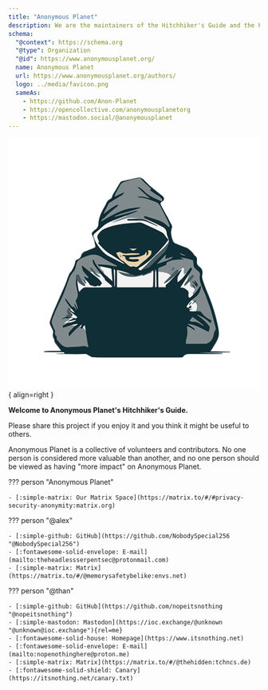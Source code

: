 ```yaml
---
title: "Anonymous Planet"
description: We are the maintainers of the Hitchhiker's Guide and the PSA Matrix space.
schema:
  "@context": https://schema.org
  "@type": Organization
  "@id": https://www.anonymousplanet.org/
  name: Anonymous Planet
  url: https://www.anonymousplanet.org/authors/
  logo: ../media/favicon.png
  sameAs:
    - https://github.com/Anon-Planet
    - https://opencollective.com/anonymousplanetorg
    - https://mastodon.social/@anonymousplanet
---
```

![Anonymous Planet logo](media/profile.png){ align=right }

**Welcome to Anonymous Planet's Hitchhiker's Guide.**

Please share this project if you enjoy it and you think it might be useful to others.

Anonymous Planet is a collective of volunteers and contributors. No one person is considered more valuable than another, and no one person should be viewed as having "more impact" on Anonymous Planet. 

??? person "Anonymous Planet"  

    - [:simple-matrix: Our Matrix Space](https://matrix.to/#/#privacy-security-anonymity:matrix.org)

??? person "@alex"

    - [:simple-github: GitHub](https://github.com/NobodySpecial256 "@NobodySpecial256")
    - [:fontawesome-solid-envelope: E-mail](mailto:theheadlessserpentsec@protonmail.com)
    - [:simple-matrix: Matrix](https://matrix.to/#/@memorysafetybelike:envs.net)

??? person "@than"

    - [:simple-github: GitHub](https://github.com/nopeitsnothing "@nopeitsnothing")
    - [:simple-mastodon: Mastodon](https://ioc.exchange/@unknown "@unknown@ioc.exchange"){rel=me}
    - [:fontawesome-solid-house: Homepage](https://www.itsnothing.net)
    - [:fontawesome-solid-envelope: E-mail](mailto:nopenothinghere@proton.me)
    - [:simple-matrix: Matrix](https://matrix.to/#/@thehidden:tchncs.de)
    - [:fontawesome-solid-shield: Canary](https://itsnothing.net/canary.txt)
